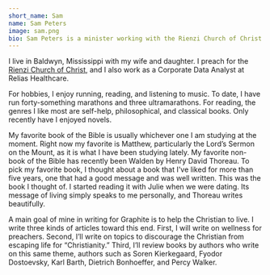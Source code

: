 ```yaml
---
short_name: Sam
name: Sam Peters
image: sam.png
bio: Sam Peters is a minister working with the Rienzi Church of Christ
---
```


I live in Baldwyn, Mississippi with my wife and daughter. I preach for the [Rienzi Church of Christ](https://rienzicoc.com/), and I also work as a Corporate Data Analyst at Relias Healthcare. 

For hobbies, I enjoy running, reading, and listening to music. To date, I have run forty-something marathons and three ultramarathons. For reading, the genres I like most are self-help, philosophical, and classical books. Only recently have I enjoyed novels. 

My favorite book of the Bible is usually whichever one I am studying at the moment. Right now my favorite is Matthew, particularly the Lord’s Sermon on the Mount, as it is what I have been studying lately. My favorite non-book of the Bible has recently been Walden by Henry David Thoreau. To pick my favorite book, I thought about a book that I've liked for more than five years, one that had a good message and was well written. This was the book I thought of. I started reading it with Julie when we were dating. Its message of living simply speaks to me personally, and Thoreau writes beautifully. 

A main goal of mine in writing for Graphite is to help the Christian to live. I write three kinds of articles toward this end. First, I will write on wellness for preachers. Second, I’ll write on topics to discourage the Christian from escaping life for “Christianity.” Third, I’ll review books by authors who write on this same theme, authors such as Soren Kierkegaard, Fyodor Dostoevsky, Karl Barth, Dietrich Bonhoeffer, and Percy Walker.
